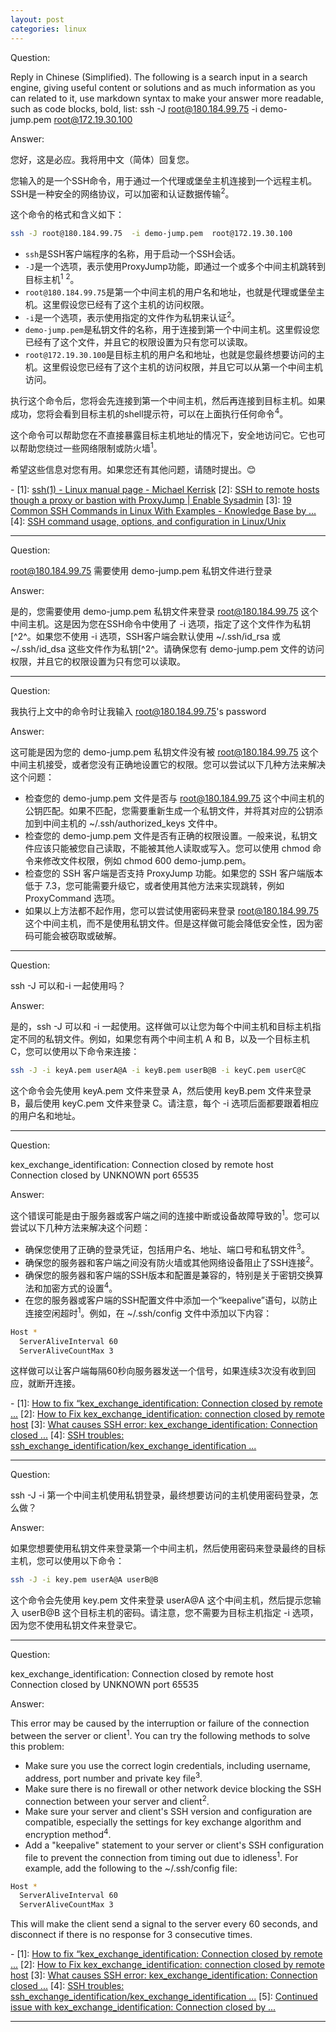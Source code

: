 ```yaml
---
layout: post
categories: linux
---
```

Question:

Reply in Chinese (Simplified).
The following is a search input in a search engine, giving useful content or solutions and as much information as you can related to it, use markdown syntax to make your answer more readable, such as code blocks, bold, list:
ssh -J root@180.184.99.75  -i demo-jump.pem  root@172.19.30.100

Answer:

您好，这是必应。我将用中文（简体）回复您。

您输入的是一个SSH命令，用于通过一个代理或堡垒主机连接到一个远程主机。SSH是一种安全的网络协议，可以加密和认证数据传输<sup>2</sup>。

这个命令的格式和含义如下：

```bash
ssh -J root@180.184.99.75  -i demo-jump.pem  root@172.19.30.100
```

- `ssh`是SSH客户端程序的名称，用于启动一个SSH会话。
- `-J`是一个选项，表示使用ProxyJump功能，即通过一个或多个中间主机跳转到目标主机<sup>1</sup> <sup>2</sup>。
- `root@180.184.99.75`是第一个中间主机的用户名和地址，也就是代理或堡垒主机。这里假设您已经有了这个主机的访问权限。
- `-i`是一个选项，表示使用指定的文件作为私钥来认证<sup>2</sup>。
- `demo-jump.pem`是私钥文件的名称，用于连接到第一个中间主机。这里假设您已经有了这个文件，并且它的权限设置为只有您可以读取。
- `root@172.19.30.100`是目标主机的用户名和地址，也就是您最终想要访问的主机。这里假设您已经有了这个主机的访问权限，并且它可以从第一个中间主机访问。

执行这个命令后，您将会先连接到第一个中间主机，然后再连接到目标主机。如果成功，您将会看到目标主机的shell提示符，可以在上面执行任何命令<sup>4</sup>。

这个命令可以帮助您在不直接暴露目标主机地址的情况下，安全地访问它。它也可以帮助您绕过一些网络限制或防火墙<sup>1</sup>。

希望这些信息对您有用。如果您还有其他问题，请随时提出。😊

\-
\[1]: [ssh(1) - Linux manual page - Michael Kerrisk](https://www.man7.org/linux/man-pages/man1/ssh.1.html)
\[2]: [SSH to remote hosts though a proxy or bastion with ProxyJump | Enable Sysadmin](https://www.redhat.com/sysadmin/ssh-proxy-bastion-proxyjump)
\[3]: [19 Common SSH Commands in Linux With Examples - Knowledge Base by ...](https://phoenixnap.com/kb/linux-ssh-commands)
\[4]: [SSH command usage, options, and configuration in Linux/Unix](https://www.ssh.com/academy/ssh/command)

<hr/>

Question:

root@180.184.99.75 需要使用 demo-jump.pem 私钥文件进行登录

Answer:

是的，您需要使用 demo-jump.pem 私钥文件来登录 root@180.184.99.75 这个中间主机。这是因为您在SSH命令中使用了 -i 选项，指定了这个文件作为私钥[^2^。如果您不使用 -i 选项，SSH客户端会默认使用 ~/.ssh/id_rsa 或 ~/.ssh/id_dsa 这些文件作为私钥[^2^。请确保您有 demo-jump.pem 文件的访问权限，并且它的权限设置为只有您可以读取。


<hr/>

Question:

我执行上文中的命令时让我输入 root@180.184.99.75's password

Answer:

这可能是因为您的 demo-jump.pem 私钥文件没有被 root@180.184.99.75 这个中间主机接受，或者您没有正确地设置它的权限。您可以尝试以下几种方法来解决这个问题：

- 检查您的 demo-jump.pem 文件是否与 root@180.184.99.75 这个中间主机的公钥匹配。如果不匹配，您需要重新生成一个私钥文件，并将其对应的公钥添加到中间主机的 ~/.ssh/authorized_keys 文件中。
- 检查您的 demo-jump.pem 文件是否有正确的权限设置。一般来说，私钥文件应该只能被您自己读取，不能被其他人读取或写入。您可以使用 chmod 命令来修改文件权限，例如 chmod 600 demo-jump.pem。
- 检查您的 SSH 客户端是否支持 ProxyJump 功能。如果您的 SSH 客户端版本低于 7.3，您可能需要升级它，或者使用其他方法来实现跳转，例如 ProxyCommand 选项。
- 如果以上方法都不起作用，您可以尝试使用密码来登录 root@180.184.99.75 这个中间主机，而不是使用私钥文件。但是这样做可能会降低安全性，因为密码可能会被窃取或破解。


<hr/>

Question:

ssh -J 可以和-i 一起使用吗？

Answer:

是的，ssh -J 可以和 -i 一起使用。这样做可以让您为每个中间主机和目标主机指定不同的私钥文件。例如，如果您有两个中间主机 A 和 B，以及一个目标主机 C，您可以使用以下命令来连接：

```bash
ssh -J -i keyA.pem userA@A -i keyB.pem userB@B -i keyC.pem userC@C
```

这个命令会先使用 keyA.pem 文件来登录 A，然后使用 keyB.pem 文件来登录 B，最后使用 keyC.pem 文件来登录 C。请注意，每个 -i 选项后面都要跟着相应的用户名和地址。


<hr/>

Question:

kex_exchange_identification: Connection closed by remote host            
Connection closed by UNKNOWN port 65535

Answer:

这个错误可能是由于服务器或客户端之间的连接中断或设备故障导致的<sup>1</sup>。您可以尝试以下几种方法来解决这个问题：

- 确保您使用了正确的登录凭证，包括用户名、地址、端口号和私钥文件<sup>3</sup>。
- 确保您的服务器和客户端之间没有防火墙或其他网络设备阻止了SSH连接<sup>2</sup>。
- 确保您的服务器和客户端的SSH版本和配置是兼容的，特别是关于密钥交换算法和加密方式的设置<sup>4</sup>。
- 在您的服务器或客户端的SSH配置文件中添加一个“keepalive”语句，以防止连接空闲超时<sup>1</sup>。例如，在 ~/.ssh/config 文件中添加以下内容：

```bash
Host *
  ServerAliveInterval 60
  ServerAliveCountMax 3
```

这样做可以让客户端每隔60秒向服务器发送一个信号，如果连续3次没有收到回应，就断开连接。

\-
\[1]: [How to fix “kex_exchange_identification: Connection closed by remote ...](https://itslinuxfoss.com/fix-kex-exchange-identification-error/)
\[2]: [How to Fix kex_exchange_identification: connection closed by remote host](https://techcolleague.com/kex-exchange-identification-connection-closed-by-remote-host/)
\[3]: [What causes SSH error: kex_exchange_identification: Connection closed ...](https://serverfault.com/questions/1015547/what-causes-ssh-error-kex-exchange-identification-connection-closed-by-remote)
\[4]: [SSH troubles: ssh_exchange_identification/kex_exchange_identification ...](https://superuser.com/questions/1582516/ssh-troubles-ssh-exchange-identification-kex-exchange-identification-connectio)

<hr/>

Question:

ssh -J -i   第一个中间主机使用私钥登录，最终想要访问的主机使用密码登录，怎么做？

Answer:

如果您想要使用私钥文件来登录第一个中间主机，然后使用密码来登录最终的目标主机，您可以使用以下命令：

```bash
ssh -J -i key.pem userA@A userB@B
```

这个命令会先使用 key.pem 文件来登录 userA@A 这个中间主机，然后提示您输入 userB@B 这个目标主机的密码。请注意，您不需要为目标主机指定 -i 选项，因为您不使用私钥文件来登录它。


<hr/>

Question:

kex_exchange_identification: Connection closed by remote host           
Connection closed by UNKNOWN port 65535

Answer:

This error may be caused by the interruption or failure of the connection between the server or client<sup>1</sup>. You can try the following methods to solve this problem:

- Make sure you use the correct login credentials, including username, address, port number and private key file<sup>3</sup>.
- Make sure there is no firewall or other network device blocking the SSH connection between your server and client<sup>2</sup>.
- Make sure your server and client's SSH version and configuration are compatible, especially the settings for key exchange algorithm and encryption method<sup>4</sup>.
- Add a "keepalive" statement to your server or client's SSH configuration file to prevent the connection from timing out due to idleness<sup>1</sup>. For example, add the following to the ~/.ssh/config file:

```bash
Host *
  ServerAliveInterval 60
  ServerAliveCountMax 3
```

This will make the client send a signal to the server every 60 seconds, and disconnect if there is no response for 3 consecutive times.

\-
\[1]: [How to fix “kex_exchange_identification: Connection closed by remote ...](https://itslinuxfoss.com/fix-kex-exchange-identification-error/)
\[2]: [How to Fix kex_exchange_identification: connection closed by remote host](https://techcolleague.com/kex-exchange-identification-connection-closed-by-remote-host/)
\[3]: [What causes SSH error: kex_exchange_identification: Connection closed ...](https://serverfault.com/questions/1015547/what-causes-ssh-error-kex-exchange-identification-connection-closed-by-remote)
\[4]: [SSH troubles: ssh_exchange_identification/kex_exchange_identification ...](https://superuser.com/questions/1582516/ssh-troubles-ssh-exchange-identification-kex-exchange-identification-connectio)
\[5]: [Continued issue with kex_exchange_identification: Connection closed by ...](https://askubuntu.com/questions/1413264/continued-issue-with-kex-exchange-identification-connection-closed-by-remote-ho)

<hr/>

